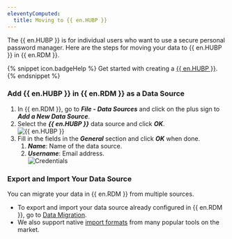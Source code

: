 ```yaml
---
eleventyComputed:
  title: Moving to {{ en.HUBP }}
---
```

The {{ en.HUBP }} is for individual users who want to use a secure personal password manager. Here are the steps for moving your data to {{ en.HUBP }} in {{ en.RDM }}.

{% snippet icon.badgeHelp %}
Get started with creating a [{{ en.HUBP }}](/hub/getting-started/create-hub/hub-personal/).
{% endsnippet %}  

### Add {{ en.HUBP }} in {{ en.RDM }} as a Data Source
1. In {{ en.RDM }}, go to ***File - Data Sources*** and click on the plus sign to ***Add a New Data Source***.
1. Select the ***{{ en.HUBP }}*** data source and click ***OK***.  
![{{ en.HUBP }}](https://webdevolutions.azureedge.net/docs/en/kb/KB4823.png)
1. Fill in the fields in the ***General*** section and click ***OK*** when done.
    1. ***Name***: Name of the data source.
    1. ***Username***: Email address.  
![Credentials](https://webdevolutions.azureedge.net/docs/en/kb/KB4824.png)

### Export and Import Your Data Source
You can migrate your data in {{ en.RDM }} from multiple sources.  

* To export and import your data source already configured in {{ en.RDM }}, go to [Data Migration](/kb/remote-desktop-manager/how-to-articles/data-migration/).  
* We also support native [import formats](/rdm/windows/commands/file/import/) from many popular tools on the market.
